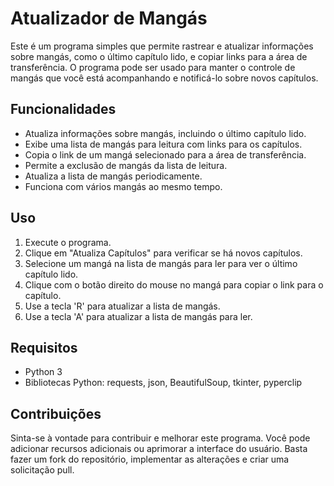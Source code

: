 # Atualizador de Mangás

Este é um programa simples que permite rastrear e atualizar informações sobre mangás, como o último capítulo lido, e copiar links para a área de transferência. O programa pode ser usado para manter o controle de mangás que você está acompanhando e notificá-lo sobre novos capítulos.

## Funcionalidades

- Atualiza informações sobre mangás, incluindo o último capítulo lido.
- Exibe uma lista de mangás para leitura com links para os capítulos.
- Copia o link de um mangá selecionado para a área de transferência.
- Permite a exclusão de mangás da lista de leitura.
- Atualiza a lista de mangás periodicamente.
- Funciona com vários mangás ao mesmo tempo.

## Uso

1. Execute o programa.
2. Clique em "Atualiza Capítulos" para verificar se há novos capítulos.
3. Selecione um mangá na lista de mangás para ler para ver o último capítulo lido.
4. Clique com o botão direito do mouse no mangá para copiar o link para o capítulo.
5. Use a tecla 'R' para atualizar a lista de mangás.
6. Use a tecla 'A' para atualizar a lista de mangás para ler.

## Requisitos

- Python 3
- Bibliotecas Python: requests, json, BeautifulSoup, tkinter, pyperclip

## Contribuições

Sinta-se à vontade para contribuir e melhorar este programa. Você pode adicionar recursos adicionais ou aprimorar a interface do usuário. Basta fazer um fork do repositório, implementar as alterações e criar uma solicitação pull.
